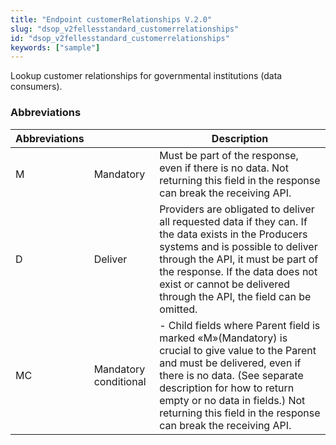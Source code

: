 ```yaml
---
title: "Endpoint customerRelationships V.2.0"
slug: "dsop_v2fellesstandard_customerrelationships"
id: "dsop_v2fellesstandard_customerrelationships"
keywords: ["sample"]
---
```


Lookup customer relationships for governmental institutions (data consumers).

### Abbreviations

| Abbreviations |  | Description |
| --------------- | ----------------------- | ------------------------------------------------------------------------------------------------------------------------------------------------------------------------------------------------------------------------------------------------------------------------------------------------------------------------------------------------------------------------------------------------------------------------------------------ |
| M | Mandatory | Must be part of the response, even if there is no data. Not returning this field in the response can break the receiving API. |
| D | Deliver | Providers are obligated to deliver all requested data if they can. If the data exists in the Producers systems and is possible to deliver through the API, it must be part of the response. If the data does not exist or cannot be delivered through the API, the field can be omitted. |
| MC | Mandatory conditional | - Child fields where Parent field is marked «M»(Mandatory) is crucial to give value to the Parent and must be delivered, even if there is no data. (See separate description for how to return empty or no data in fields.) Not returning this field in the response can break the receiving API. 